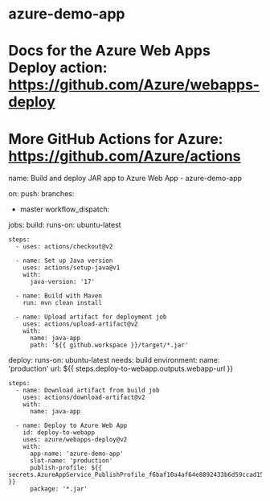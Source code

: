 # azure-demo-app
# Docs for the Azure Web Apps Deploy action: https://github.com/Azure/webapps-deploy
# More GitHub Actions for Azure: https://github.com/Azure/actions

name: Build and deploy JAR app to Azure Web App - azure-demo-app

on:
push:
branches:
- master
workflow_dispatch:

jobs:
build:
runs-on: ubuntu-latest

    steps:
      - uses: actions/checkout@v2

      - name: Set up Java version
        uses: actions/setup-java@v1
        with:
          java-version: '17'

      - name: Build with Maven
        run: mvn clean install

      - name: Upload artifact for deployment job
        uses: actions/upload-artifact@v2
        with:
          name: java-app
          path: '${{ github.workspace }}/target/*.jar'

deploy:
runs-on: ubuntu-latest
needs: build
environment:
name: 'production'
url: ${{ steps.deploy-to-webapp.outputs.webapp-url }}

    steps:
      - name: Download artifact from build job
        uses: actions/download-artifact@v2
        with:
          name: java-app

      - name: Deploy to Azure Web App
        id: deploy-to-webapp
        uses: azure/webapps-deploy@v2
        with:
          app-name: 'azure-demo-app'
          slot-name: 'production'
          publish-profile: ${{ secrets.AzureAppService_PublishProfile_f6baf10a4af64e8892433b6d59ccad15 }}
          package: '*.jar'